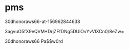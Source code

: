 # pms


30dhonoraws66-at-156962844638

3agvuO5fX9eQVM+DrjZFfDNg5DUlOvYvVlXCn0/8eZw=


30dhonoraws66
Pa$$w0rd
